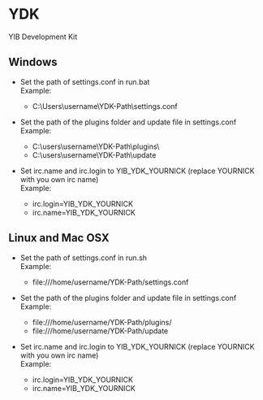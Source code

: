YDK
===

YIB Development Kit

Windows
-------

*	Set the path of settings.conf in run.bat  
	Example:
	*	C:\Users\username\YDK-Path\settings.conf

*	Set the path of the plugins folder and update file in settings.conf  
	Example:
	*	C:\users\username\YDK-Path\plugins\
	*	C:\users\username\YDK-Path\update

*	Set irc.name and irc.login to YIB_YDK_YOURNICK (replace YOURNICK with you own irc name)  
	Example:
	*	irc.login=YIB_YDK_YOURNICK
	*	irc.name=YIB_YDK_YOURNICK

Linux and Mac OSX
-----------------

*	Set the path of settings.conf in run.sh  
	Example:
	*	file:///home/username/YDK-Path/settings.conf

*	Set the path of the plugins folder and update file in settings.conf  
	Example:
	*	file:///home/username/YDK-Path/plugins/
	*	file:///home/username/YDK-Path/update

*	Set irc.name and irc.login to YIB_YDK_YOURNICK (replace YOURNICK with you own irc name)  
	Example:
	*	irc.login=YIB_YDK_YOURNICK
	*	irc.name=YIB_YDK_YOURNICK
